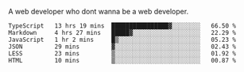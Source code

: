 A web developer who dont wanna be a web developer.

<!--START_SECTION:waka-->

```text
TypeScript   13 hrs 19 mins  ████████████████▓░░░░░░░░   66.50 %
Markdown     4 hrs 27 mins   █████▓░░░░░░░░░░░░░░░░░░░   22.29 %
JavaScript   1 hr 2 mins     █▒░░░░░░░░░░░░░░░░░░░░░░░   05.23 %
JSON         29 mins         ▓░░░░░░░░░░░░░░░░░░░░░░░░   02.43 %
LESS         23 mins         ▒░░░░░░░░░░░░░░░░░░░░░░░░   01.92 %
HTML         10 mins         ▒░░░░░░░░░░░░░░░░░░░░░░░░   00.87 %
```

<!--END_SECTION:waka-->
